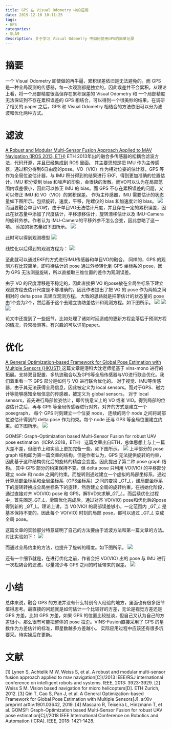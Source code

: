 ```yaml
---
title: GPS 在 Visual Odometry 中的应用
date: 2019-12-10 10:11:25
tags: 
- GPS 
categories:
- SLAM
description: 关于学习 Visual Odometry 中如何使用GPS的简单记录
---
```

<!-- more -->

# 摘要
一个 Visual Odometry 即使做的再牛逼，累积误差依旧是无法避免的。而 GPS 是一种全局观测的传感器，每一次观测都是独立的，因此误差并不会累积。从理论上看，将一个局部精度很高但存在累积误差的 Visual  Odometry 和 一个局部精度无法保证到不存在累积误差的 GPS 相结合，可以得到一个很美秒的结果。在调研了相关的 paper 之后，GPS 和 Visual Odometry 相结合的方法依旧可以分为滤波和优化两种方式。

# 滤波
[A Robust and Modular Multi-Sensor Fusion Approach Applied to MAV Navigation (IROS 2013, ETH)](https://github.com/ethz-asl/ethzasl_msf)
ETH 2013年出的融合多传感器的松耦合滤波方法，代码开源，并且已经集成到 ROS 里面。
其主要思想是把 IMU 作为主传感器，通过积分得到6自由度的pose。VO（VIO）作为相对位姿的估计器，GPS 等作为全局位姿估计器，与 IMU 积分得到的结果进行 EKF，得到更加准确的位置估计。IMU 积分受到 bias 和噪声的印象，会很快的发散。而VO可以认为在局部范围内误差很小，因此可以修正 IMU 的 bias。而 GPS 不存在累积误差的问题，又可以修正 IMU 和 VO（VIO）的累积误差。
作为主传感器，IMU 需要估计的状态量如下图所示。包括旋转，速度，平移，陀螺仪的 bias 和加速度计的 bias。
![](5.png)
而当要融合单目VO时，由于单目VO无法估计尺度，并且存在一定的累积误差，因此在状态量中添加了尺度估计，平移漂移估计，旋转漂移估计以及 IMU-Camera 的旋转外参。作者认为 IMU-Camera的平移外参不怎么会变，因此忽略了这一项。
添加的状态量如下图所示。
![](6.png)

此时可以得到观测模型
![](7.png)

线性化以后得到的观测方程为：
![](8.png)

至此就可以通过EKF的方式进行IMU传感器和单目VO的融合。
同样的，GPS 的观测方程比较简单，即将待估计的 pose 通过外参转化到 GPS 坐标系的 pose，因为 GPS 无法测量旋转，所以直接取三维位置的差作为观测误差。

由于 VO 的尺度漂移是不稳定的，因此直接把 VO 的pose放在全局坐标系下建立观测方程去估计尺度是不够准确的，因此作者提出了把 VO 的 pose 作为两帧之间相对的 delta pose 去建立观测方程。
大致的思路就是把带估计的状态量的 pose 由1个变为2个，然后基于这个去建立协防差估计和观测方程。如下图所示。 
![](11.png)
![](9.png)
![](10.png)

论文中还提到了一些细节，比如处理了诸如时延造成的更新方程会落后于预测方程的情况，异常检测等。有兴趣的可以详见paper。

# 优化
[A General Optimization-based Framework for Global Pose Estimation with Multiple Sensors (HKUST) ](https://github.com/HKUST-Aerial-Robotics/VINS-Fusion)
这篇文章是港科大沈老师组基于 vins-mono 进行的拓展。支持双目配置、多轨迹融合以及GPS等全局传感器与VO进行联合优化。我们着重看一下 GPS 部分是如何与 VO 进行联合优化的。
对于视觉、IMU等传感器，由于其无法获得全局信息，因此被定义为 local sensors。而对于GPS、磁力计等能够感知全局信息的传感器，被定义为 global sensors。
对于 local sensors，首先进行局部位姿估计，即传统意义上的 VO 或者 VIO。得到局部的位姿估计之后，再与 GPS 等全局传感器进行对齐。对齐的方式是建立一个 posegraph， 每个 GPS 时刻建立一个位姿 node， 连续的两个 node 之间将局部位姿估计得到的 delta pose 作为约束。每个 node 还与 GPS 等全局位置建立约束。如下图所示。
![](1.png)

GOMSF: Graph-Optimization based Multi-Sensor Fusion for robust UAV pose estimation（ICRA 2018，ETH）
这篇文章出自ETH，总体思想上与上一篇大差不差，但细节上和实验上更加完备一些。如下图所示。
![](2.png)
上半部分的 pose graph 结构即为第一篇文章的结构。但是作者认为，GPS 无法提供旋转的约束，因此基于这种结构优化后的旋转的精度会变差。因此提出了第二种 pose graph 结构。
其中 GPS 部分的约束保持不变。但 delta pose 只利用 VO(VIO) 的平移部分建立 node 和 node 之间的约束。而旋转则通过建立一个虚拟的局部坐标系，通过计算局部坐标系和全局坐标系（GPS坐标系）之间的变换 $\_GT\_L$，建局部坐标系下的旋转转换成全局坐标系下的旋转，然后建立全局的旋转约束。在初始化阶段，通过直接对齐 VO(VIO) pose 和 GPS，解SVD来求解$\_GT\_L$。而后续优化过程中，首先固定$\_GT\_L$，滑窗优化完成后，通过对齐 VO(VIO) pose和优化后的pose得到新的 $\_GT\_L$。理论上讲，当 VO(VIO) 的局部误差够小，一定范围内 $\_GT\_L$ 是基本保持不变的。因此每个 VO(VIO) 时刻的局部 pose，都可以通过 $\_GT\_L$ 变成全局 pose。

这篇文章的实验部分特意证明了自己的方法要由于滤波方法和第一篇文章的方法。对比实验如下：
![](3.png)

而通过全局约束的方法，也提升了旋转的精度。如下图所示。
![](4.png)

还有一个细节就是，在进行优化之前，作者会把 VO(VIO) 出的 pose 与 IMU 进行一次松耦合的滤波。尽量减少与 GPS 之间的时延带来的误差。
![](12.png)

# 小结
总体来说，融合 GPS 的方法并没有什么特别令人经验的地方，里面也有很多细节值得思考。最直接的问题就是如何估计一个比较好的方差，无论是视觉方差还是 GPS 方差。比如 GPS 方差，如果 GPS 的位置比较扯淡，但自己又认为自己的方差很小，那么很有可能把整体的 pose 拉歪。VINS-Fusion直接采用了 GPS 的星数作为方差估计的标准，即星数越多方差越小。
实际应用过程中应该还有很多坑要采。待实操后在更新。

# 文献
[1] Lynen S, Achtelik M W, Weiss S, et al. A robust and modular multi-sensor fusion approach applied to mav navigation[C]//2013 IEEE/RSJ international conference on intelligent robots and systems. IEEE, 2013: 3923-3929.
[2] Weiss S M. Vision based navigation for micro helicopters[D]. ETH Zurich, 2012.
[3] Qin T, Cao S, Pan J, et al. A General Optimization-based Framework for Global Pose Estimation with Multiple Sensors[J]. arXiv preprint arXiv:1901.03642, 2019.
[4] Mascaro R, Teixeira L, Hinzmann T, et al. GOMSF: Graph-Optimization based Multi-Sensor Fusion for robust UAV pose estimation[C]//2018 IEEE International Conference on Robotics and Automation (ICRA). IEEE, 2018: 1421-1428.
